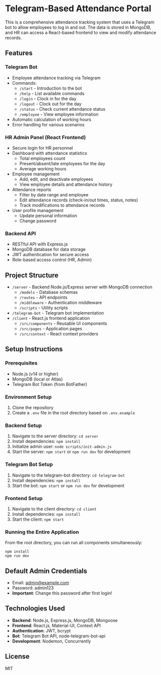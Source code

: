 # Telegram-Based Attendance Portal

This is a comprehensive attendance tracking system that uses a Telegram bot to allow employees to log in and out. The data is stored in MongoDB, and HR can access a React-based frontend to view and modify attendance records.

## Features

### Telegram Bot
- Employee attendance tracking via Telegram
- Commands:
  - `/start` - Introduction to the bot
  - `/help` - List available commands
  - `/login` - Clock in for the day
  - `/logout` - Clock out for the day
  - `/status` - Check current attendance status
  - `/employee` - View employee information
- Automatic calculation of working hours
- Error handling for various scenarios

### HR Admin Panel (React Frontend)
- Secure login for HR personnel
- Dashboard with attendance statistics
  - Total employees count
  - Present/absent/late employees for the day
  - Average working hours
- Employee management
  - Add, edit, and deactivate employees
  - View employee details and attendance history
- Attendance reports
  - Filter by date range and employee
  - Edit attendance records (check-in/out times, status, notes)
  - Track modifications to attendance records
- User profile management
  - Update personal information
  - Change password

### Backend API
- RESTful API with Express.js
- MongoDB database for data storage
- JWT authentication for secure access
- Role-based access control (HR, Admin)

## Project Structure

- `/server` - Backend Node.js/Express server with MongoDB connection
  - `/models` - Database schemas
  - `/routes` - API endpoints
  - `/middleware` - Authentication middleware
  - `/scripts` - Utility scripts
- `/telegram-bot` - Telegram bot implementation
- `/client` - React.js frontend application
  - `/src/components` - Reusable UI components
  - `/src/pages` - Application pages
  - `/src/context` - React context providers

## Setup Instructions

### Prerequisites
- Node.js (v14 or higher)
- MongoDB (local or Atlas)
- Telegram Bot Token (from BotFather)

### Environment Setup
1. Clone the repository
2. Create a `.env` file in the root directory based on `.env.example`

### Backend Setup
1. Navigate to the server directory: `cd server`
2. Install dependencies: `npm install`
3. Initialize admin user: `node scripts/init-admin.js`
4. Start the server: `npm start` or `npm run dev` for development

### Telegram Bot Setup
1. Navigate to the telegram-bot directory: `cd telegram-bot`
2. Install dependencies: `npm install`
3. Start the bot: `npm start` or `npm run dev` for development

### Frontend Setup
1. Navigate to the client directory: `cd client`
2. Install dependencies: `npm install`
3. Start the client: `npm start`

### Running the Entire Application
From the root directory, you can run all components simultaneously:
```
npm install
npm run dev
```

## Default Admin Credentials
- Email: admin@example.com
- Password: admin123
- **Important**: Change this password after first login!

## Technologies Used

- **Backend**: Node.js, Express.js, MongoDB, Mongoose
- **Frontend**: React.js, Material-UI, Context API
- **Authentication**: JWT, bcrypt
- **Bot**: Telegram Bot API, node-telegram-bot-api
- **Development**: Nodemon, Concurrently

## License

MIT